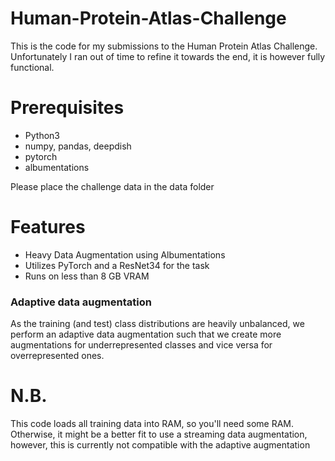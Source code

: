 # Human-Protein-Atlas-Challenge

This is the code for my submissions to the Human Protein Atlas Challenge. Unfortunately I ran out of time to refine it towards the end, it is however fully functional.

# Prerequisites 
* Python3 
* numpy, pandas, deepdish
* pytorch
* albumentations

Please place the challenge data in the data folder

# Features

* Heavy Data Augmentation using Albumentations
* Utilizes PyTorch and a ResNet34 for the task
* Runs on less than 8 GB VRAM

### Adaptive data augmentation
As the training (and test) class distributions are heavily unbalanced, we perform an adaptive data augmentation such that we create more augmentations for underrepresented classes and vice versa for overrepresented ones.

# N.B.
This code loads all training data into RAM, so you'll need some RAM. Otherwise, it might be a better fit to use a streaming data augmentation, however, this is currently not compatible with the adaptive augmentation
